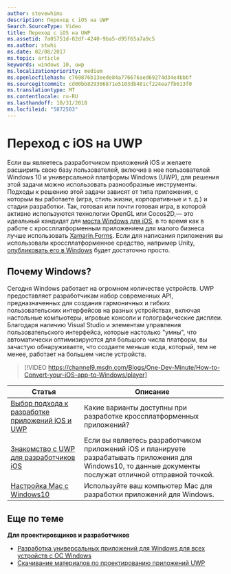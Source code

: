 ```yaml
---
author: stevewhims
description: Переход с iOS на UWP
Search.SourceType: Video
title: Переход с iOS на UWP
ms.assetid: 7a05751d-02df-4240-9ba5-d95f65a7a9c5
ms.author: stwhi
ms.date: 02/08/2017
ms.topic: article
keywords: windows 10, uwp
ms.localizationpriority: medium
ms.openlocfilehash: c769876b13eede84a776676aed69274d34e4bbbf
ms.sourcegitcommit: cd00bb829306871e5103db481cf224ea7fb613f0
ms.translationtype: MT
ms.contentlocale: ru-RU
ms.lasthandoff: 10/31/2018
ms.locfileid: "5872503"
---
```

# <a name="move-from-ios-to-uwp"></a>Переход с iOS на UWP

Если вы являетесь разработчиком приложений iOS и желаете расширить свою базу пользователей, включив в нее пользователей Windows 10 и универсальной платформы Windows (UWP), для решения этой задачи можно использовать разнообразные инструменты. Подходы к решению этой задачи зависят от типа приложения, с которым вы работаете (игра, стиль жизни, корпоративные и т. д.) и стадии разработки. Так, готовая или почти готовая игра, в которой активно используются технологии OpenGL или Cocos2D,— это идеальный кандидат для [моста Windows для iOS](https://dev.windows.com/bridges/ios), в то время как в работе с кроссплатформенным приложением для малого бизнеса лучше использовать [Xamarin.Forms](https://www.xamarin.com/forms). Если для написания приложения вы использовали кроссплатформенное средство, например Unity, [опубликовать его в Windows](http://blogs.unity3d.com/2015/09/09/windows-10-universal-apps-in-unity-5-2/) будет достаточно просто.

## <a name="why-windows"></a>Почему Windows?

Сегодня Windows работает на огромном количестве устройств. UWP предоставляет разработчикам набор современных API, предназначенных для создания гармоничных и гибких пользовательских интерфейсов на разных устройствах, включая настольные компьютеры, игровые консоли и голографические дисплеи. Благодаря наличию Visual Studio и элементам управления пользовательского интерфейса, которые настолько "умны", что автоматически оптимизируются для большого числа платформ, вы зачастую обнаруживаете, что создаете меньше кода, который, тем не менее, работает на большем числе устройств.

> [!VIDEO https://channel9.msdn.com/Blogs/One-Dev-Minute/How-to-Convert-your-iOS-app-to-Windows/player]

| Статья | Описание |
|-------|-------------|
| [Выбор подхода к разработке приложений iOS и UWP](selecting-an-approach-to-ios-and-uwp-app-development.md) | Какие варианты доступны при разработке кроссплатформенных приложений? |
| [Знакомство с UWP для разработчиков iOS](getting-started-with-uwp-for-ios-developers.md) | Если вы являетесь разработчиком приложений iOS и планируете разрабатывать приложения для Windows10, то данные документы послужат отличной отправной точкой. |
| [Настройка Mac с Windows10](setting-up-your-mac-with-windows-10.md) | Используйте ваш компьютер Mac для разработки приложений для Windows. |

## <a name="related-topics"></a>Еще по теме

**Для проектировщиков и разработчиков**
* [Разработка универсальных приложений для Windows для всех устройств с ОС Windows](http://go.microsoft.com/fwlink/p/?LinkID=397871)
* [Скачивание материалов по проектированию приложений UWP](https://msdn.microsoft.com/library/windows/apps/xaml/bg125377.aspx)
